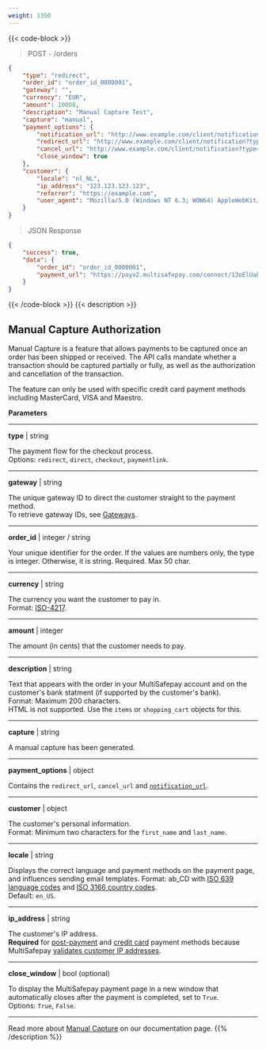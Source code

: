 ```yaml
---
weight: 1350
---
```


{{< code-block >}}
> POST - /orders 

```json
{
    "type": "redirect",
    "order_id": "order_id_0000001",
    "gateway": "",
    "currency": "EUR",
    "amount": 10000,
    "description": "Manual Capture Test",
    "capture": "manual",
    "payment_options": {
        "notification_url": "http://www.example.com/client/notification?type=notification",
        "redirect_url": "http://www.example.com/client/notification?type=redirect",
        "cancel_url": "http://www.example.com/client/notification?type=cancel",
        "close_window": true
    },
    "customer": {
        "locale": "nl_NL",
        "ip_address": "123.123.123.123",
        "referrer": "https://example.com",
        "user_agent": "Mozilla/5.0 (Windows NT 6.3; WOW64) AppleWebKit/537.36 (KHTML, like Gecko) Chrome/38.0.2125.111 Safari/537.36"
    }
}
```

> JSON Response

```json
{
    "success": true,
    "data": {
        "order_id": "order_id_0000001",
        "payment_url": "https://payv2.multisafepay.com/connect/13oElUaESR7YS2b4gUJV9oI4tUXeb1mj1D8/?lang=nl_NL"
    }
}
```
{{< /code-block >}}
{{< description >}}
## Manual Capture Authorization

Manual Capture is a feature that allows payments to be captured once an order has been shipped or received. The API calls mandate whether a transaction should be captured partially or fully, as well as the authorization and cancellation of the transaction.

The feature can only be used with specific credit card payment methods including MasterCard, VISA and Maestro.

**Parameters**

----------------
__type__ | string

The payment flow for the checkout process.    
Options: `redirect`, `direct`, `checkout`, `paymentlink`.

----------------
__gateway__ | string

The unique gateway ID to direct the customer straight to the payment method.  
To retrieve gateway IDs, see [Gateways](/api/#gateways).

----------------
__order_id__ | integer / string

Your unique identifier for the order. If the values are numbers only, the type is integer. Otherwise, it is string. Required. Max 50 char.

----------------
__currency__ | string

The currency you want the customer to pay in.   
Format: [ISO-4217](https://www.iso.org/iso-4217-currency-codes.html).  

----------------
__amount__ | integer

The amount (in cents) that the customer needs to pay.

----------------
__description__ | string

Text that appears with the order in your MultiSafepay account and on the customer's bank statment (if supported by the customer's bank).   
Format: Maximum 200 characters.   
HTML is not supported. Use the `items` or `shopping_cart` objects for this.


----------------
__capture__ | string

A manual capture has been generated. 

----------------
__payment_options__ | object

Contains the `redirect_url`, `cancel_url` and [`notification_url`](/developer/api/notification-url).

----------------
__customer__ | object

The customer's personal information.   
Format: Minimum two characters for the `first_name` and `last_name`.

----------------
__locale__ | string

Displays the correct language and payment methods on the payment page, and influences sending email templates.   Format: ab_CD with [ISO 639 language codes](https://www.iso.org/iso-639-language-codes.html) and [ISO 3166 country codes](https://www.iso.org/iso-3166-country-codes.html).   
Default: `en_US`.

----------------
__ip_address__ | string

The customer's IP address.   
**Required** for [post-payment](/payments/methods/billing-suite/) and [credit card](/payments/methods/credit-and-debit-cards/) payment methods because MultiSafepay [validates customer IP addresses](/developer/api/validating-customer-ip-address).

----------------

__close_window__ | bool (optional)


To display the MultiSafepay payment page in a new window that automatically closes after the payment is completed, set to `True`.   
Options: `True`, `False`. 

----------------

Read more about [Manual Capture](/payments/features/manual-capture) on our documentation page.
{{% /description %}}